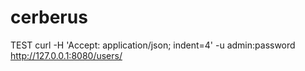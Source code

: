 # cerberus
 
 TEST
 curl -H 'Accept: application/json; indent=4' -u admin:password http://127.0.0.1:8080/users/




